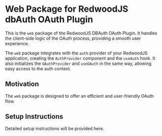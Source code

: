 # Web Package for RedwoodJS dbAuth OAuth Plugin

This is the `web` package of the RedwoodJS DBAuth OAuth Plugin. It handles the client-side logic of the OAuth process, providing a smooth user experience.

The `web` package integrates with the `auth` provider of your RedwoodJS application, creating the `AuthProvider` component and the `useAuth` hook. It also initializes the `OAuthProvider` and `useOAuth` in the same way, allowing easy access to the auth context.

## Motivation
The `web` package is designed to offer an efficient and user-friendly OAuth flow.

## Setup Instructions
Detailed setup instructions will be provided here.
